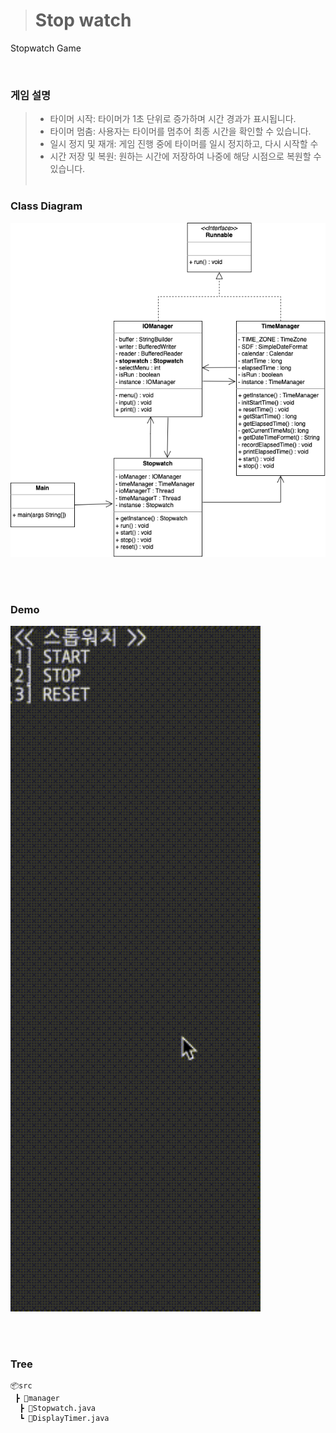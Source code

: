 > # Stop watch

Stopwatch Game

<br>

### 게임 설명
> - 타이머 시작: 타이머가 1초 단위로 증가하며 시간 경과가 표시됩니다.
> - 타이머 멈춤: 사용자는 타이머를 멈추어 최종 시간을 확인할 수 있습니다.
> - 일시 정지 및 재개: 게임 진행 중에 타이머를 일시 정지하고, 다시 시작할 수
> - 시간 저장 및 복원: 원하는 시간에 저장하여 나중에 해당 시점으로 복원할 수 있습니다.
<br><br>

### Class Diagram
![클래스다이어그램](https://github.com/SG5143/stopwatch/blob/main/resources/stopWatch.png)

<br><br>

### Demo
<img src ="https://github.com/SG5143/stopwatch/blob/main/resources/demo.gif" width="400">

<br><br>

### Tree
```
📦src
 ┣ 📂manager
  ┣ 📜Stopwatch.java
  ┗ 📜DisplayTimer.java

```
